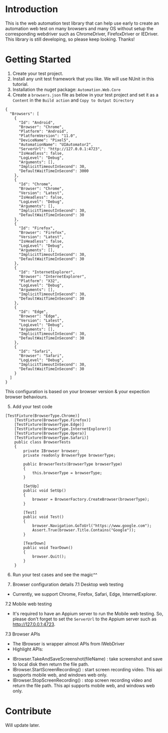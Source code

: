 # Introduction 
This is the web automation test library that can help use early to create an automation web test on many browsers and many OS without setup the corresponding webdriver such as ChromeDriver, FirefoxDriver or IEDriver.
This library is still developing, so please keep looking. Thanks!
# Getting Started
1. Create your test project.
2. Install any unit test framework that you like. We will use NUnit in this tutorial.
3. Installation the nuget package: `Automation.Web.Core`
4. Create a `browsers.json` file as below in your test project and set it as a `Content` in the `Build action` and `Copy to Output Directory`
```
{
  "Browsers": [
    {
      "Id": "Android",
      "Browser": "Chrome",
      "Platform": "Android",
      "PlatformVersion": "11.0",
      "DeviceName": "Pixel5",
      "AutomationName": "UIAutomator2",
      "ServerUrl": "http://127.0.0.1:4723",
      "IsHeadless": false,
      "LogLevel": "Debug",
      "Arguments": [],
      "ImplicitTimeoutInSecond": 30,
      "DefaultWaitTimeInSecond": 3000
    },
    {
      "Id": "Chrome",
      "Browser": "Chrome",
      "Version": "Latest",
      "IsHeadless": false,
      "LogLevel": "Debug",
      "Arguments": [],
      "ImplicitTimeoutInSecond": 30,
      "DefaultWaitTimeInSecond": 30
    },
    {
      "Id": "Firefox",
      "Browser": "Firefox",
      "Version": "Latest",
      "IsHeadless": false,
      "LogLevel": "Debug",
      "Arguments": [],
      "ImplicitTimeoutInSecond": 30,
      "DefaultWaitTimeInSecond": 30
    },
    {
      "Id": "InternetExplorer",
      "Browser": "InternetExplorer",
      "Platform": "X32",
      "LogLevel": "Debug",
      "Arguments": [],
      "ImplicitTimeoutInSecond": 30,
      "DefaultWaitTimeInSecond": 30
    },
    {
      "Id": "Edge",
      "Browser": "Edge",
      "Version": "Latest",
      "LogLevel": "Debug",
      "Arguments": [],
      "ImplicitTimeoutInSecond": 30,
      "DefaultWaitTimeInSecond": 30
    },
    {
      "Id": "Safari",
      "Browser": "Safari",
      "LogLevel": "Debug",
      "ImplicitTimeoutInSecond": 30,
      "DefaultWaitTimeInSecond": 30
    }
  ]
}
```
This configuration is based on your browser version & your expection browser behaviours.

5. Add your test code
```
[TestFixture(BrowserType.Chrome)]
    [TestFixture(BrowserType.Firefox)]
    [TestFixture(BrowserType.Edge)]
    [TestFixture(BrowserType.InternetExplorer)]
    [TestFixture(BrowserType.Opera)]
    [TestFixture(BrowserType.Safari)]
    public class BrowserTests
    {
        private IBrowser browser;
        private readonly BrowserType browserType;

        public BrowserTests(BrowserType browserType)
        {
            this.browserType = browserType;
        }

        [SetUp]
        public void SetUp()
        {
            browser = BrowserFactory.CreateBrowser(browserType);
        }

        [Test]
        public void Test()
        {
            browser.Navigation.GoToUrl("https://www.google.com");
            Assert.True(browser.Title.Contains("Google"));
        }

        [TearDown]
        public void TearDown()
        {
            browser.Quit();
        }
    }
```
6. Run your test cases and see the magic^^

7. Browser configuration details
7.1 Desktop web testing
- Currently, we support Chrome, Firefox, Safari, Edge, InternetExplorer.

7.2 Mobile web testing
- It's required to have an Appium server to run the Mobile web testing. So, please don't forget to set the `ServerUrl` to the Appium server such as http://127.0.0.1:4723.

7.3 Browser APIs
 * The IBrowser is wrapper almost APIs from IWebDriver
 * Highlight APIs:
 - IBrowser.TakeAndSaveScreenshot(fileName) : take screenshot and save to local disk then return the file path.
 - IBrowser.StartScreenRecording() : start screen recording video. This api supports mobile web, and windows web only.
 - IBrowser.StopScreenRecording() : stop screen recording video and return the file path. This api supports mobile web, and windows web only.

# Contribute
Will update later.